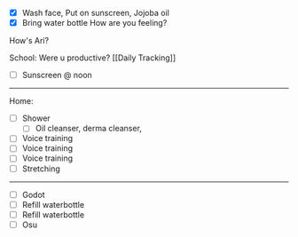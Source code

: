 - [x] Wash face, Put on sunscreen, Jojoba oil
- [x] Bring water bottle
How are you feeling?

How's Ari?

School: Were u productive? [[Daily Tracking]]

- [ ] Sunscreen @ noon
---
Home:
- [ ] Shower
	- [ ] Oil cleanser, derma cleanser, 
- [ ] Voice training
- [ ] Voice training
- [ ] Voice training
- [ ] Stretching
---
- [ ] Godot
- [ ] Refill waterbottle
- [ ] Refill waterbottle
- [ ] Osu
